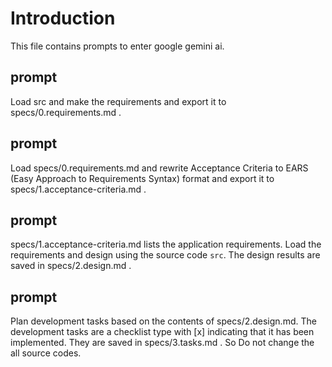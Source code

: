 # Introduction

This file contains prompts to enter google gemini ai.

## prompt

Load src and make the requirements and export it to specs/0.requirements.md .

## prompt

Load specs/0.requirements.md and rewrite Acceptance Criteria to EARS (Easy Approach to Requirements Syntax) format and export it to specs/1.acceptance-criteria.md .

## prompt

specs/1.acceptance-criteria.md lists the application requirements. Load the requirements and design using the source code `src`. The design results are saved in specs/2.design.md .

## prompt

Plan development tasks based on the contents of specs/2.design.md. The development tasks are a checklist type with [x] indicating that it has been implemented. They are saved in specs/3.tasks.md . So Do not change the all source codes.


